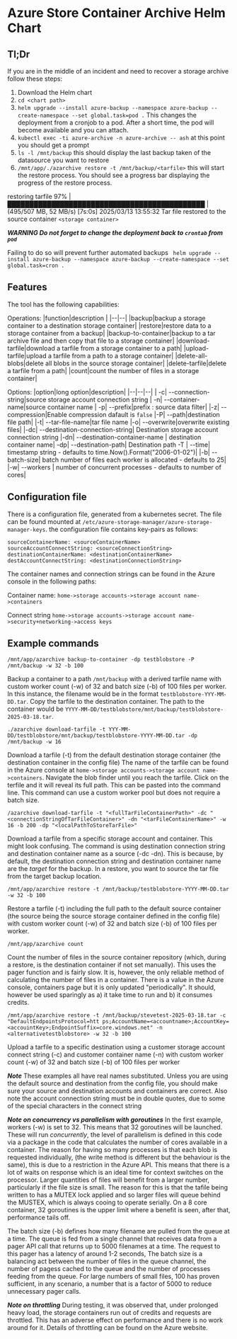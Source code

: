 # Azure Store Container Archive Helm Chart

  ## Tl;Dr 
  If you are in the middle of an incident and need to recover a storage archive follow these steps:
  1. Download the Helm chart
  2. `cd <chart path>`
  3. `helm upgrade --install azure-backup --namespace azure-backup --create-namespace --set global.task=pod .` This changes the deployment from a cronjob to a pod. After a short time, the pod will become available and you can attach.
  4. `kubectl exec -ti azure-archive -n azure-archive -- ash` at this point you should get a prompt
  5. `ls -l /mnt/backup` this should display the last backup taken of the datasource you want to restore
  6. `/mnt/app/./azarchive restore -t /mnt/backup/<tarfile>` this will start the restore process. You should see a progress bar displaying the progress of the restore process.
  
 restoring tarfile  97% |█████████████████████████████████████████████  | (495/507 MB, 52 MB/s) [7s:0s]
 2025/03/13 13:55:32 Tar file restored to the source container `<storage container>`

***WARNING Do not forget to change the deployment back to `crontab` from `pod`***

Failing to do so will prevent further automated backups
`
helm upgrade --install azure-backup --namespace azure-backup --create-namespace --set global.task=cron .`

## Features
The tool has the following capabilities:

Operations:
|function|description  |
|--|--|
|backup|backup a storage container to a destination storage container|
  |restore|restore data to a storage container from a backup|
  |backup-to-container|backup to a tar archive file and then copy that file to a storage container|
  |download-tarfile|download a tarfile from a storage container to a path|
  |upload-tarfile|upload a tarfile from a path to a storage container|
  |delete-all-blobs|delete all blobs in the source storage container|
  |delete-tarfile|delete a tarfile from a path|
  |count|count the number of files in a storage container|

Options:
|option|long option|description|
|--|--|--|
 | -c|    --connection-string|source storage account connection string
 | -n|    --container-name|source container name
 | -p|    --prefix|prefix : source data filter|
  |-z|    --compression|Enable compression dafault is `false`
  |-P|    --path|destination file path|
  |-t|    --tar-file-name|tar file name
  |-o|    --overwrite|overwrite existing files|
  |-dc|   --destination-connection-string|  Destination storage account connection string
  |-dn|   --destination-container-name |    destination container name|
  -dp|   --destination-path|               Destination path
  -T |   --time|                           timestamp string - defaults to time.Now().Format("2006-01-02")|
  |-b|    --batch-size|                     batch number of files each worker is allocated - defaults to 25|
  |-w|    --workers |                       number of concurrent processes - defaults to number of cores|

## Configuration file
There is a configuration file, generated from a kubernetes secret. The file can be found mounted at `/etc/azure-storage-manager/azure-storage-manager-keys`. the configuration file contains key-pairs as follows:
```
sourceContainerName: <sourceContainerName>
sourceAccountConnectString: <sourceConnectionString>
destinationContainerName: <destinationContainerName>
destAccountConnectString: <destinationConnectionString>
```
The container names and connection strings can be found in the Azure console in the following paths:

Container name: `home->storage accounts->storage account name->containers`

Connect string `home->storage accounts->storage account name->security+networking->access keys`

## Example commands
`/mnt/app/azarchive backup-to-container -dp testblobstore -P /mnt/backup -w 32 -b 100`

Backup a container to a path `/mnt/backup` with a derived tarfile name with custom worker count (-w) of 32 and batch size (-b) of 100 files per worker. In this instance, the filename would be in the format `testblobstore-YYY-MM-DD.tar`. Copy the tarfile to the destination container. The path to the container would be `YYYY-MM-DD/testblobstore/mnt/backup/testblobstore-2025-03-18.tar`. 

`./azarchive download-tarfile -t YYY-MM-DD/testblobstore/mnt/backup/testblobstore-YYYY-MM-DD.tar -dp /mnt/backup -w 16`

 Download a tarfile (-t) from the default destination storage container (the destination container in the config file) The name of the tarfile can be found in the Azure console at `home->storage accounts->storage account name->containers`. Navigate the blob finder   until you reach the tarfile. Click on the terfile and it will reveal its full path. This can be pasted into the command line. This command can use a custom worker pool but does not require a batch size.

`/azarchive download-tarfile -t "<fullTarFileContainerPath>" -dc "<connectionStringOfTarFileContainer>" -dn "<tarFileContainerName>" -w 16 -b 200 -dp "<localPathToStoreTarFile>"`

Download a tarfile from a specific storage account and container. 
This might look confusing. The command is using destination connection string and destination container name as a source (-dc -dn). This is because, by default, the destination connection string and destination container name are the _target_ for the backup. In a restore, you want to source the tar file from the target backup location.

`/mnt/app/azarchive restore -t /mnt/backup/testblobstore-YYYY-MM-DD.tar -w 32 -b 100`

Restore a tarfile (-t) including the full path to the default source container (the source being the source storage container defined in the config file) with custom worker count (-w) of 32 and batch size (-b) of 100 files per worker.

`/mnt/app/azarchive count`

Count the number of files in the source container repository (which, during a restore, is the destination container if not set manually). This uses the pager function and is fairly slow. It is, however, the only reliable method of calculating the number of files in a container. There is a value in the Azure console, containers page but it is only updated "periodically".  It should, however be used sparingly as a) it take time to run and b) it consumes credits.

`/mnt/app/azarchive restore -t /mnt/backup/stevetest-2025-03-18.tar -c "DefaultEndpointsProtocol=htt
ps;AccountName=<accountname>;AccountKey=<accouintKey>;EndpointSuffix=core.windows.net" -n <alternativetestblobstore> -w 32 -b 100`

Upload a tarfile to a specific destination using a customer storage account connect string (-c) and customer container name (-n) with custom worker count (-w) of 32 and batch size (-b) of 100 files per worker

***Note*** 
These examples all have real names substituted. Unless you are using the default source and destination from the config file, you should make sure your source and destination accounts and containers are correct. Also note the account connection string must be in double quotes, due to some of the special characters in the connect string

***Note on concurrency vs parallelism with goroutines*** 
In the first example, workers (-w)  is set to 32. This means that 32 goroutines will be launched. These will run _concurrently_, the level of parallelism is defined in this code via a package in the code that calculates the number of cores available in a container.  The reason for having so many processes is that each blob is requested individually, (the write method is different but the behaviour is the same), this is due to a restriction in the Azure API. This means that there is a lot of waits on response which is an ideal time for context switches on the processor. Larger quantities of files will benefit from a larger number, particularly if the file size is small. The reason for this is that the tafile being written to has a MUTEX lock applied and so larger files will queue behind the MUSTEX, which is always cooing to operate serially. On a 8 core container, 32 goroutines is the upper limit where a benefit is seen, after that, performance tails off.  

 The batch size (-b) defines how many filename are pulled from the queue at a time. The queue is fed from a single channel that receives data from a pager API call that returns up to 5000 filenames at a time. The request to this pager has a latency of around 1-2 seconds, The batch size is a balancing act between the number of files in the queue channel, the number of pagess cached to the queue and the number of processes feeding from the queue.  For large numbers of small files, 100 has proven sufficient, in any scenario, a number that is a factor of 5000 to reduce unnecessary pager calls.

 ***Note on throttling*** 
 During testing, it was observed that, under prolonged heavy load, the storage containers run out of credits and requests are throttled. This has an adverse effect on performance and there is no work around for it. Details of throttling can be found on the Azure website.
